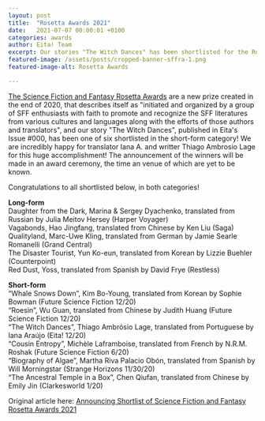 ```yaml
---
layout: post
title:  "Rosetta Awards 2021"
date:   2021-07-07 00:00:01 +0100
categories: awards
author: Eita! Team
excerpt: Our stories "The Witch Dances" has been shortlisted for the Rosetta Awards!
featured-image: /assets/posts/cropped-banner-sffra-1.png
featured-image-alt: Rosetta Awards

---
```


<a href="https://sffrosettaawards.com/">The Science Fiction and Fantasy Rosetta Awards</a> are a new prize created in the end of 2020, that describes itself as "initiated and organized by a group of SFF enthusiasts with faith to promote and recognize the SFF literatures from various cultures and languages along with the efforts of those authors and translators", and our story "The Witch Dances", published in Eita's Issue #000, has been one of six shortlisted in the short-form category!
We are incredibly happy for translator Iana A. and writter Thiago Ambrosio Lage for this huge accomplishment! 
The announcement of the winners will be made in an award ceremony, the time an venue of which are yet to be known. 

Congratulations to all shortlisted below, in both categories!

**Long-form**  
Daughter from the Dark, Marina & Sergey Dyachenko, translated from Russian by Julia Meitov Hersey (Harper Voyager)  
Vagabonds, Hao Jingfang, translated from Chinese by Ken Liu (Saga)  
Qualityland, Marc-Uwe Kling, translated from German by Jamie Searle Romanelli (Grand Central)  
The Disaster Tourist, Yun Ko-eun, translated from Korean by Lizzie Buehler (Counterpoint)  
Red Dust, Yoss, translated from Spanish by David Frye (Restless)  

**Short-form**  
“Whale Snows Down”, Kim Bo-Young, translated from Korean by Sophie Bowman (Future Science Fiction 12/20)  
“Roesin”, Wu Guan, translated from Chinese by Judith Huang (Future Science Fiction 12/20)  
“The Witch Dances”, Thiago Ambrósio Lage, translated from Portuguese by Iana Araújo (Eita! 12/20)  
“Cousin Entropy”, Michèle Laframboise, translated from French by N.R.M. Roshak (Future Science Fiction 6/20)  
“Biography of Algae”, Martha Riva Palacio Obón, translated from Spanish by Will Morningstar (Strange Horizons 11/30/20)  
“The Ancestral Temple in a Box”, Chen Qiufan, translated from Chinese by Emily Jin (Clarkesworld 1/20)  
  
Original article here: <a href="https://sffrosettaawards.com/2021/07/05/announcing-shortlist-of-science-fiction-and-fantasy-rosetta-awards-2021/">Announcing Shortlist of Science Fiction and Fantasy Rosetta Awards 2021</a>
